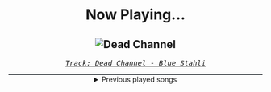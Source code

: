 <div align="center"> 
<h1>Now Playing...</h1>

![Dead Channel](https://i.scdn.co/image/ab67616d00001e0209688507fe02269cabfb7ae3)
--
_<samp><a href="https://open.spotify.com/track/2LKWHDVaL1ic7IKlNpIAH2">Track: Dead Channel - Blue Stahli</a></samp>_

<div style="border: 1px #4B5054 solid"></div>
<details>
  <summary>
    Previous played songs
  </summary>
  <table>
    <thead>
      <tr>
        <th>
          Artist
        </th>
        <th>
          Song
        </th>
        <th>
          Link
        </th>
      </tr>
    </thead>
    <tbody>
      <tr><td>Blue Stahli</td><td>Dead Channel</td><td><a href="https://open.spotify.com/track/2LKWHDVaL1ic7IKlNpIAH2">https://open.spotify.com/track/2LKWHDVaL1ic7IKlNpIAH2</a></td></tr><tr><td>Blue Stahli</td><td>Obsidian</td><td><a href="https://open.spotify.com/track/7Mkp0gED0maUGQQ4pEZUbl">https://open.spotify.com/track/7Mkp0gED0maUGQQ4pEZUbl</a></td></tr><tr><td>Blue Stahli</td><td>Legion</td><td><a href="https://open.spotify.com/track/3rgJqU3XfiNwnM8LYO8xI5">https://open.spotify.com/track/3rgJqU3XfiNwnM8LYO8xI5</a></td></tr><tr><td>Blue Stahli</td><td>Crimewave</td><td><a href="https://open.spotify.com/track/5kfpeoBEHHmIeVYATl6khw">https://open.spotify.com/track/5kfpeoBEHHmIeVYATl6khw</a></td></tr><tr><td>Blue Stahli</td><td>Eat the Light</td><td><a href="https://open.spotify.com/track/3HsgLcML3goV9j6FS8kB04">https://open.spotify.com/track/3HsgLcML3goV9j6FS8kB04</a></td></tr><tr><td>Blue Stahli</td><td>One Last Breath</td><td><a href="https://open.spotify.com/track/2OdHfPyOEGrS9jI2dBexKL">https://open.spotify.com/track/2OdHfPyOEGrS9jI2dBexKL</a></td></tr><tr><td>Blue Stahli</td><td>Power Outrage</td><td><a href="https://open.spotify.com/track/0GwskfA4a1tUlRcsLKX3rh">https://open.spotify.com/track/0GwskfA4a1tUlRcsLKX3rh</a></td></tr><tr><td>Blue Stahli</td><td>INTRO.S3M</td><td><a href="https://open.spotify.com/track/3YNRuJWZeslyWooUsCDDJJ">https://open.spotify.com/track/3YNRuJWZeslyWooUsCDDJJ</a></td></tr><tr><td>Blue Stahli</td><td>Gravity</td><td><a href="https://open.spotify.com/track/6EiDe5Fnk38bYSRYvjKfn1">https://open.spotify.com/track/6EiDe5Fnk38bYSRYvjKfn1</a></td></tr><tr><td>Blue Stahli</td><td>Resonance</td><td><a href="https://open.spotify.com/track/5sswBpBtTM1r1QtcOoApxw">https://open.spotify.com/track/5sswBpBtTM1r1QtcOoApxw</a></td></tr><tr><td>Blue Stahli</td><td>Catastrophe</td><td><a href="https://open.spotify.com/track/42coKnYFu3WY9NEpcSJC1g">https://open.spotify.com/track/42coKnYFu3WY9NEpcSJC1g</a></td></tr><tr><td>Blue Stahli</td><td>The Mountain</td><td><a href="https://open.spotify.com/track/2GsD5wS73bc8SHoXetsh1h">https://open.spotify.com/track/2GsD5wS73bc8SHoXetsh1h</a></td></tr><tr><td>Blue Stahli</td><td>Daylight</td><td><a href="https://open.spotify.com/track/2FXX7fCuGiMNrqXeFv46UZ">https://open.spotify.com/track/2FXX7fCuGiMNrqXeFv46UZ</a></td></tr><tr><td>Blue Stahli</td><td>Summoning the End</td><td><a href="https://open.spotify.com/track/3uIkk4gzpKZarcPJgpXes0">https://open.spotify.com/track/3uIkk4gzpKZarcPJgpXes0</a></td></tr><tr><td>Blue Stahli</td><td>Endure</td><td><a href="https://open.spotify.com/track/5EBpX9ThdEZFzetIgsW92d">https://open.spotify.com/track/5EBpX9ThdEZFzetIgsW92d</a></td></tr><tr><td>Blue Stahli</td><td>All in Memory</td><td><a href="https://open.spotify.com/track/2qfo1SFLRZt7K3DA66ZTeZ">https://open.spotify.com/track/2qfo1SFLRZt7K3DA66ZTeZ</a></td></tr><tr><td>Blue Stahli</td><td>The Road Forward</td><td><a href="https://open.spotify.com/track/5pYq5UdLV76dzfRAG6Cabv">https://open.spotify.com/track/5pYq5UdLV76dzfRAG6Cabv</a></td></tr><tr><td>Blue Stahli</td><td>Assassin</td><td><a href="https://open.spotify.com/track/5wZMhRq6sX8BmXUf6tzAFO">https://open.spotify.com/track/5wZMhRq6sX8BmXUf6tzAFO</a></td></tr><tr><td>Blue Stahli</td><td>Prognosis</td><td><a href="https://open.spotify.com/track/2K6idekZrz1H2okt4gJTO8">https://open.spotify.com/track/2K6idekZrz1H2okt4gJTO8</a></td></tr><tr><td>Blue Stahli</td><td>Command Line Kill</td><td><a href="https://open.spotify.com/track/1vMNc0Yb8AcrklsCOzKjcN">https://open.spotify.com/track/1vMNc0Yb8AcrklsCOzKjcN</a></td></tr>
    </tbody>
  </table>
</details>

</div>
